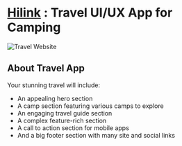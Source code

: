 # [Hilink](https://travel-app-kapil-2305.vercel.app/) : Travel UI/UX App for Camping
![Travel Website](https://res.cloudinary.com/dgpkeaffc/image/upload/v1702657311/Screenshot_2023-12-15_at_9.45.38_PM_v9gr84.png)

## About Travel App

Your stunning travel will include:

- An appealing hero section
- A camp section featuring various camps to explore
- An engaging travel guide section
- A complex feature-rich section
- A call to action section for mobile apps
- And a big footer section with many site and social links
